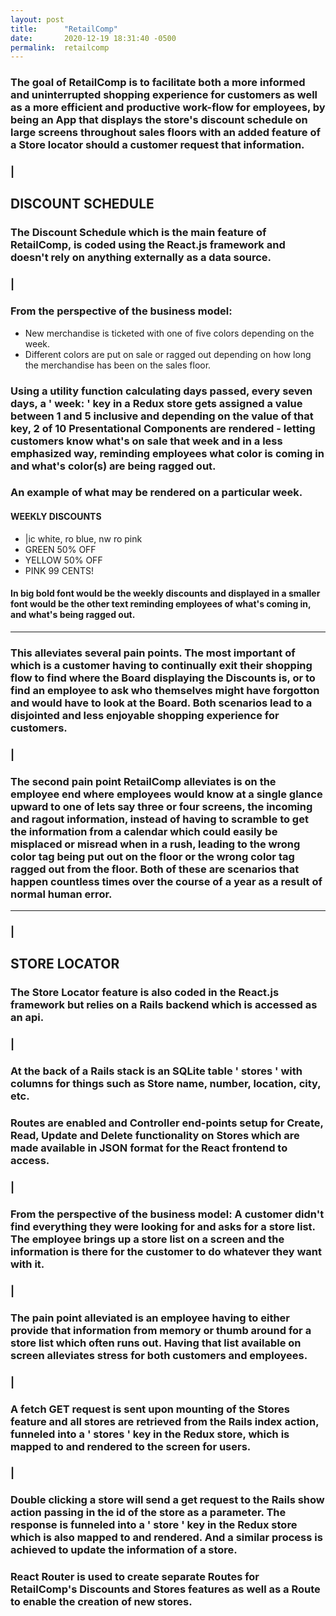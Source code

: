 ```yaml
---
layout: post
title:      "RetailComp"
date:       2020-12-19 18:31:40 -0500
permalink:  retailcomp
---
```



### The goal of RetailComp is to facilitate both a more informed and uninterrupted shopping experience for customers as well as a more efficient and productive work-flow for employees, by being an App that displays the store's discount schedule on large screens throughout sales floors with an added feature of a Store locator  should a customer request that information.
### |
## DISCOUNT SCHEDULE
### The Discount Schedule which is the main feature of RetailComp, is coded using the React.js framework and doesn't rely on anything externally as a data source.
### |
### From the perspective of the business model:
* New merchandise is ticketed with one of five colors depending on the week.
* Different colors are put on sale or ragged out depending on how long the merchandise has been on the sales floor.

### Using a utility function calculating days passed, every seven days, a ' week: ' key in a Redux store gets assigned a value between 1 and 5 inclusive and depending on the value of that key, 2 of 10 Presentational Components are rendered - letting customers know what's on sale that week and in a less emphasized way,  reminding employees what color is coming in and what's color(s) are being ragged out.
### An example of what may be rendered on a particular week.

#### WEEKLY DISCOUNTS
* |ic white, ro blue, nw ro pink
* GREEN 50% OFF
* YELLOW 50% OFF
* PINK 99 CENTS!
#### In big bold font would be the weekly discounts and displayed in a smaller font would be the other text reminding employees of what's coming in, and what's being ragged out.
-------------------------------------------------
### This alleviates several pain points. The most important of which is a customer having to continually exit their shopping flow to find where the Board displaying the Discounts is,  or to find an employee to ask who themselves might have forgotton and would have to look at the Board.  Both scenarios lead to a disjointed and less enjoyable shopping experience for customers.
### |
### The second pain point RetailComp alleviates is on the employee end where employees would know at a single glance upward to one of lets say three or four screens, the incoming and ragout information, instead of having to scramble to get the information from a calendar which could easily be misplaced or misread when in a rush, leading to the wrong color tag being put out on the floor or the wrong color tag ragged out from the floor.  Both of these are scenarios that happen countless times over the course of a year as a result of normal human error.
---------------------------------------------------
### |
## STORE LOCATOR
### The Store Locator feature is also coded in the React.js framework but relies on a Rails backend which is accessed as an api.
### |
### At the back of a Rails stack is an SQLite table ' stores ' with columns for things such as Store name, number, location, city, etc.
### Routes are enabled and Controller end-points setup for Create, Read, Update and Delete functionality on Stores which are made available in JSON format for the React frontend to access.
### |
### From the perspective of the business model: A customer didn't find everything they were looking for and asks for a store list.  The employee brings up a store list on a screen and the information is there for the customer to do whatever they want with it.
### |
### The pain point alleviated is an employee having to either provide that information from memory or thumb around for a store list which often runs out.  Having that list available on screen alleviates stress for both customers and employees.
###  |
### A fetch GET request is sent upon mounting of the Stores feature and all stores are retrieved from the Rails index action, funneled into a ' stores ' key in the Redux store, which is mapped to and rendered to the screen for users.
### | 
### Double clicking a store will send a get request to the Rails show action passing in the id of the store as a parameter.  The response is funneled into a ' store ' key in the Redux store which is also mapped to and rendered.  And a similar process is achieved to update the information of a store.  
### React Router is used to create separate Routes for RetailComp's Discounts and Stores features as well as a Route to enable the creation of new stores.






